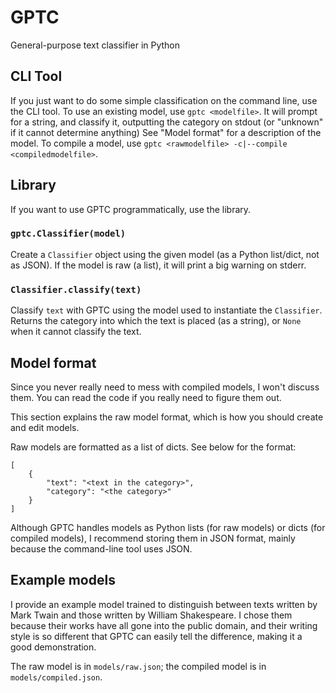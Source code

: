 # GPTC
General-purpose text classifier in Python

## CLI Tool
If you just want to do some simple classification on the command line, use the
CLI tool. To use an existing model, <!-- When initialising a Classifier
object, pass in the keyword argument `supress_uncompiled_model_warning=True`.
-->use `gptc <modelfile>`. It will prompt for a string, and classify it,
outputting the category on stdout (or "unknown" if it cannot determine
anything) See "Model format" for a description of the model. To compile a
model, use `gptc <rawmodelfile> -c|--compile <compiledmodelfile>`.

## Library
If you want to use GPTC programmatically, use the library.
### `gptc.Classifier(model)`
Create a `Classifier` object using the given model (as a Python list/dict, not
as JSON). If the model is raw (a list), it will print a big warning on stderr.
### `Classifier.classify(text)`
Classify `text` with GPTC using the model used to instantiate the
`Classifier`. Returns the category into which the text is placed (as a
string), or `None` when it cannot classify the text.

## Model format
Since you never really need to mess with compiled models, I won't discuss
them. You can read the code if you really need to figure them out.

This section explains the raw model format, which is how you should create and
edit models.

Raw models are formatted as a list of dicts. See below for the format:

    [
        {
            "text": "<text in the category>",
            "category": "<the category>"
        }
    ]

Although GPTC handles models as Python lists (for raw models) or dicts (for
compiled models), I recommend storing them in JSON format, mainly because the
command-line tool uses JSON.

## Example models
I provide an example model trained to distinguish between texts written by
Mark Twain and those written by William Shakespeare. I chose them because
their works have all gone into the public domain, and their writing style is
so different that GPTC can easily tell the difference, making it a good
demonstration.

The raw model is in `models/raw.json`; the compiled model is in
`models/compiled.json`.
